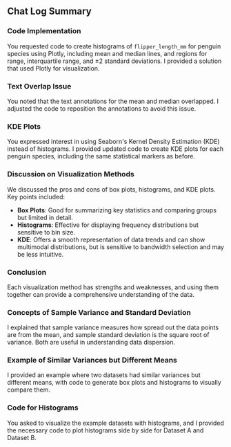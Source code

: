 
## Chat Log Summary

### Code Implementation
You requested code to create histograms of `flipper_length_mm` for penguin species using Plotly, including mean and median lines, and regions for range, interquartile range, and ±2 standard deviations. I provided a solution that used Plotly for visualization.

### Text Overlap Issue
You noted that the text annotations for the mean and median overlapped. I adjusted the code to reposition the annotations to avoid this issue.

### KDE Plots
You expressed interest in using Seaborn's Kernel Density Estimation (KDE) instead of histograms. I provided updated code to create KDE plots for each penguin species, including the same statistical markers as before.

### Discussion on Visualization Methods
We discussed the pros and cons of box plots, histograms, and KDE plots. Key points included:
- **Box Plots**: Good for summarizing key statistics and comparing groups but limited in detail.
- **Histograms**: Effective for displaying frequency distributions but sensitive to bin size.
- **KDE**: Offers a smooth representation of data trends and can show multimodal distributions, but is sensitive to bandwidth selection and may be less intuitive.

### Conclusion
Each visualization method has strengths and weaknesses, and using them together can provide a comprehensive understanding of the data.

### Concepts of Sample Variance and Standard Deviation
I explained that sample variance measures how spread out the data points are from the mean, and sample standard deviation is the square root of variance. Both are useful in understanding data dispersion.

### Example of Similar Variances but Different Means
I provided an example where two datasets had similar variances but different means, with code to generate box plots and histograms to visually compare them.

### Code for Histograms
You asked to visualize the example datasets with histograms, and I provided the necessary code to plot histograms side by side for Dataset A and Dataset B.

